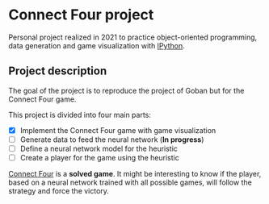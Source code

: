 # Connect Four project
Personal project realized in 2021 to practice object-oriented programming, data generation and game visualization with [IPython](https://ipython.org/).

## Project description
The goal of the project is to reproduce the project of Goban but for the Connect Four game.

This project is divided into four main parts:
- [x] Implement the Connect Four game with game visualization
- [ ] Generate data to feed the neural network (**In progress**)
- [ ] Define a neural network model for the heuristic
- [ ] Create a player for the game using the heuristic

[Connect Four](https://en.wikipedia.org/wiki/Connect_Four) is a **solved game**. It might be interesting to know if the player, based on a neural network trained with all possible games, will follow the strategy and force the victory.

